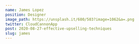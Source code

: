 ```yaml
---
name: James Lopez
position: Designer
image_path: https://unsplash.it/600/503?image=1062&a=.png
twitter: CloudCannonApp
post: 2020-08-27-effective-upselling-techniques
slug: james
---
```


